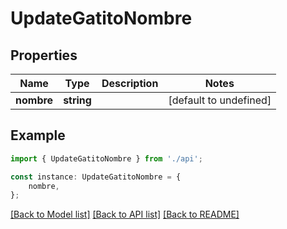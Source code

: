 # UpdateGatitoNombre


## Properties

Name | Type | Description | Notes
------------ | ------------- | ------------- | -------------
**nombre** | **string** |  | [default to undefined]

## Example

```typescript
import { UpdateGatitoNombre } from './api';

const instance: UpdateGatitoNombre = {
    nombre,
};
```

[[Back to Model list]](../README.md#documentation-for-models) [[Back to API list]](../README.md#documentation-for-api-endpoints) [[Back to README]](../README.md)
